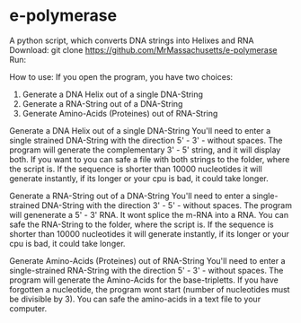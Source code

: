 # e-polymerase
A python script, which converts DNA strings into Helixes and RNA
Download: git clone https://github.com/MrMassachusetts/e-polymerase
Run: 

How to use:
If you open the program, you have two choices:
1. Generate a DNA Helix out of a single DNA-String
2. Generate a RNA-String out of a DNA-String
3. Generate Amino-Acids (Proteines) out of RNA-String

Generate a DNA Helix out of a single DNA-String
You'll need to enter a single strained DNA-String with the direction 5' - 3' - without spaces. The program will generate the complementary 3' - 5' string, and it will display both. If you want to you can safe a file with both strings to the folder, where the script is. If the sequence is shorter than 10000 nucleotides it will generate instantly, if its longer or your cpu is bad, it could take longer.

Generate a RNA-String out of a DNA-String
You'll need to enter a single-strained DNA-String with the direction 3' - 5' - without spaces. The program will genenerate a 5' - 3' RNA. It wont splice the m-RNA into a RNA. You can safe the RNA-String to the folder, where the script is. If the sequence is shorter than 10000 nucleotides it will generate instantly, if its longer or your cpu is bad, it could take longer.

Generate Amino-Acids (Proteines) out of RNA-String
You'll need to enter a single-strained RNA-String with the direction 5' - 3' - without spaces. The program will generate the Amino-Acids for the base-tripletts. If you have forgotten a nucleotide, the program wont start (number of nucleotides must be divisible by 3). You can safe the amino-acids in a text file to your computer.
